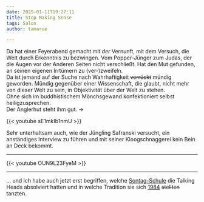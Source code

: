 ```yaml
---
date: 2025-01-11T19:27:11
title: Stop Making Sense
tags: Salon
author: tamarue

---
```

Da hat einer Feyerabend gemacht mit *der* Vernunft, mit dem Versuch, die Welt durch Erkenntnis zu bezwingen. Vom Popper-Jünger zum Judas, der die Augen vor der Anderen Seiten nicht verschließt. Hat den Mut gefunden, an seinen eigenen Irrtümern zu (ver-)zweifeln.   
Da ist jemand auf der Suche nach Wahrhaftigkeit ~~verrückt~~ mündig geworden. Mündig gegenüber einer Wissenschaft, die glaubt, nicht mehr von dieser Welt zu sein, in Objektivität über der Welt zu stehen.  
Ohne sich im buddhistischem Mönchsgewand konfektioniert selbst heiligzusprechen.  
Der Anglerhut steht ihm gut.  → <!--more-->

{{< youtube sE1mkIb1nmU >}}

Sehr unterhaltsam auch, wie der Jüngling Safranski versucht, ein anständiges Interview zu führen und mit seiner Kloogschnaggerei kein Bein an Deck bekommt.   

---


{{< youtube OUN9L23FyeM >}}

---

... und ich habe auch jetzt erst begriffen, welche [Sontag-Schule](https://en.wikipedia.org/wiki/Against_Interpretation) die Talking Heads absolviert hatten und in welche Tradition sie sich [1984](https://www.youtube.com/watch?v=Zfr3L0drhS8) ~~stellten~~ tanzten. 




